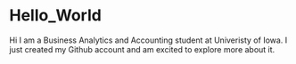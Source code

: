 # Hello_World
Hi I am a Business Analytics and Accounting student at Univeristy of Iowa. I just created my Github account and am excited to explore more about it.
